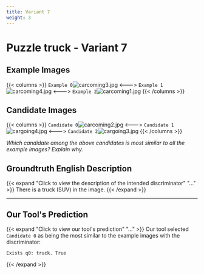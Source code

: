 ```yaml
---
title: Variant 7
weight: 3
---
```


# Puzzle truck - Variant 7

## Example Images
{{< columns >}}
`Example 0`![carcoming3.jpg](/natscene-data/images/carcoming3.jpg)
<--->
`Example 1`![carcoming4.jpg](/natscene-data/images/carcoming4.jpg)
<--->
`Example 2`![carcoming1.jpg](/natscene-data/images/carcoming1.jpg)
{{< /columns >}}

## Candidate Images
{{< columns >}}
`Candidate 0`![carcoming2.jpg](/natscene-data/images/carcoming2.jpg)
<--->
`Candidate 1`![cargoing4.jpg](/natscene-data/images/cargoing4.jpg)
<--->
`Candidate 2`![cargoing3.jpg](/natscene-data/images/cargoing3.jpg)
{{< /columns >}}

*Which candidate among the above candidates is most similar to all the example images? Explain why.*

## Groundtruth English Description

{{< expand "Click to view the description of the intended discriminator" "..." >}}
There is a truck (SUV) in the image.
{{< /expand >}}

---



## Our Tool's Prediction

{{< expand "Click to view our tool's prediction" "..." >}}
Our tool selected `Candidate 0` as being the most similar to the example images with the discriminator:
```plaintext
Exists q0: truck. True
```
{{< /expand >}}
